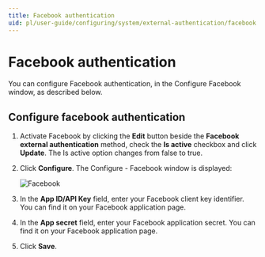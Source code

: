 ```yaml
---
title: Facebook authentication
uid: pl/user-guide/configuring/system/external-authentication/facebook
---
```


# Facebook authentication

You can configure Facebook authentication, in the Configure Facebook window, as described below.

## Configure facebook authentication

1. Activate Facebook by clicking the **Edit** button beside the **Facebook external authentication** method, check the **Is active** checkbox and click **Update**. The Is active option changes from false to true.
2. Click **Configure**. The Configure - Facebook window is displayed:
    
    ![Facebook](_static/facebook/facebook-auth.png)

3. In the **App ID/API Key** field, enter your Facebook client key identifier. You can find it on your Facebook application page.

4. In the **App secret** field, enter your Facebook application secret. You can find it on your Facebook application page.
5. Click **Save**.